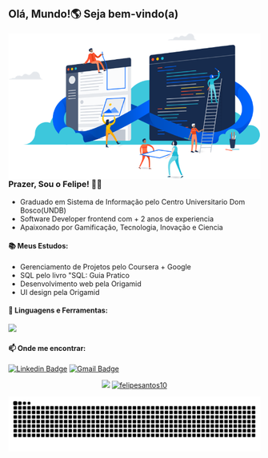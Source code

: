 ## Olá, Mundo!🌎 Seja bem-vindo(a)

<img align="right" src="https://github.com/felipesantos10/felipesantos10/blob/master/image.png" width="550"/>

### Prazer, Sou o Felipe!  👨‍💻
  
- Graduado em Sistema de Informação pelo Centro Universitario Dom Bosco(UNDB)
- Software Developer frontend com + 2 anos de experiencia
- Apaixonado por Gamificação, Tecnologia, Inovação e Ciencia

#### 📚 Meus Estudos: 
- Gerenciamento de Projetos pelo Coursera + Google 
- SQL pelo livro "SQL: Guia Pratico
- Desenvolvimento web pela Origamid
- UI design pela Origamid 
   

#### 🚀 Linguagens e  Ferramentas:
<a href="https://skillicons.dev"   >
  <img src="https://skillicons.dev/icons?i=javascript,css,html,python,nodejs,git,figma,github,vscode" />
</a>

#### 📫 Onde me encontrar:

[![Linkedin Badge](https://img.shields.io/badge/-LinkedIn-blue?style=flat-square&logo=Linkedin&logoColor=white&link=https://www.linkedin.com/in/luis-felipe-5623a8197/)](https://www.linkedin.com/in/luis-felipe-santos-silva-5623a8197/)  [![Gmail Badge](https://img.shields.io/badge/-Gmail-c14438?style=flat-square&logo=Gmail&logoColor=white&link=mailtofelipedev.ti@gmail.com)](mailto:felipedev.ti@gmail.com) 
<p align = "center">
  <a href="https://github.com/felipesantos10"><img src="https://github-readme-stats.vercel.app/api/top-langs/?username=felipesantos10&layout=compact&theme=dark"/></a> 
  <a href="https://github.com/felipesantos10"><img src="https://github-readme-stats.vercel.app/api?username=felipesantos10&show_icons=true&theme=dark&include_all_commits=true&count_private=true" alt="felipesantos10"/></a>
</p> 

![Snake animation](https://github.com/felipesantos10/felipesantos10/blob/master/snake.svg)
 
  

 

